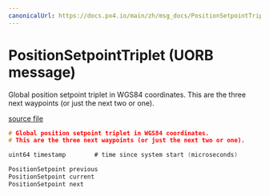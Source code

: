 ```yaml
---
canonicalUrl: https://docs.px4.io/main/zh/msg_docs/PositionSetpointTriplet
---
```


# PositionSetpointTriplet (UORB message)

Global position setpoint triplet in WGS84 coordinates. This are the three next waypoints (or just the next two or one).

[source file](https://github.com/PX4/PX4-Autopilot/blob/release/1.14/msg/PositionSetpointTriplet.msg)

```c
# Global position setpoint triplet in WGS84 coordinates.
# This are the three next waypoints (or just the next two or one).

uint64 timestamp        # time since system start (microseconds)

PositionSetpoint previous
PositionSetpoint current
PositionSetpoint next

```
